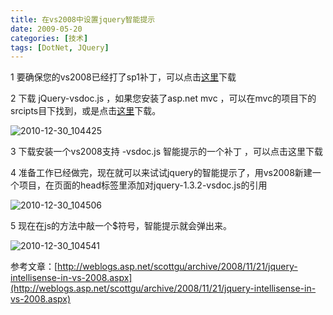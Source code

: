 ```yaml
---
title: 在vs2008中设置jquery智能提示
date: 2009-05-20
categories: [技术]
tags: [DotNet, JQuery]
---
```


1  要确保您的vs2008已经打了sp1补丁，可以点击[这里](http://www.microsoft.com/downloads/details.aspx?FamilyID=27673C47-B3B5-4C67-BD99-84E525B5CE61&displaylang=zh-cn)下载

2  下载 jQuery-vsdoc.js ，如果您安装了asp.net mvc ，可以在mvc的项目下的srcipts目下找到，或是点击[这里](http://docs.jquery.com/Downloading_jQuery#Download_jQuery)下载。

![2010-12-30_104425](https://cdn.jsdelivr.net/gh/oec2003/hblog-images/img/202201300705034.gif)

3 下载安装一个vs2008支持 -vsdoc.js 智能提示的一个补丁 ，可以点击这里下载

4 准备工作已经做完，现在就可以来试试jquery的智能提示了，用vs2008新建一个项目，在页面的head标签里添加对jquery-1.3.2-vsdoc.js的引用

![2010-12-30_104506](https://cdn.jsdelivr.net/gh/oec2003/hblog-images/img/202201300705137.gif)

5 现在在js的方法中敲一个$符号，智能提示就会弹出来。

![2010-12-30_104541](https://cdn.jsdelivr.net/gh/oec2003/hblog-images/img/202201300705914.gif)

参考文章：[http://weblogs.asp.net/scottgu/archive/2008/11/21/jquery-intellisense-in-vs-2008.aspx](http://weblogs.asp.net/scottgu/archive/2008/11/21/jquery-intellisense-in-vs-2008.aspx)


